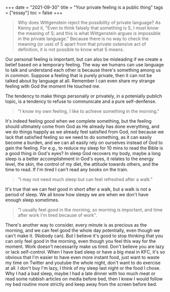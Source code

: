 +++ 
date = "2021-09-30"
title = "Your private feeling is a public thing"
tags = ["essay"]
toc = false
+++

> Why does Wittgenstein reject the possibility of private language?
> As Kenny put it, "Even to think falsely that something is S, I must know the meaning of S; and this is what Wittgenstein argues is impossible in the private language." Because there is no way to check the meaning (or use) of S apart from that private ostensive act of definition, it is not possible to know what S means.

Our personal feeling is important, but can also be misleading if we create a belief based on a temporary feeling. The way we humans can use language to talk and understand each other is because there's something among us in common. Suppose a feeling that is purely private, then it can not be talked about by language at all. Remember I can even share my strange feeling with God the moment He touched me.

The tendency to make things personally or privately, in a potenially publich topic, is a tendency to refuse to communicate and a pure self-denfense.

> "I know my own feeling, I like to achieve something in the morning."

It's indeed feeling good when we complete something, but the feeling should ultimately come from God as He already has done everything, and we do things happily as we already feel satisfied from God, not because we lack that satisfied feeling so we need to do something, as it can easily become a burden, and we can all easily rely on ourselves instead of God to gain the feeling. For e.g., to reduce my sleep for 10 mins to read the Bible is a good thing in God's eyes? In sleep God recovers my body, maybe a long sleep is a better accomplishment in God's eyes, it relates to the energy level, the skin, the control of my diet, the attitude towards others, and the time to read. If I'm tired I can't read any books on the train.

> "I may not need much sleep but can feel refreshed after a walk." 

It's true that we can feel good in short after a walk, but a walk is not a period of sleep. We all know how sleepy we are when we don't have enough sleep sometimes.

> "I usually feel good in the morning, so morning is important, and time after work I'm tired because of work". 

There's another way to consider, every minute is as precious as the morning, and we can feel good the whole day potentially, even though we can't make it. (Nobody can). 
But I believe it's good to stop thinking that you can only feel good in the morning, even though you feel this way for the moment. Work doesn't necessarily make us tired. Don't believe you are lazy or lack self-control. When I have bad sleep or have a big meal in KFC, it's so obvious that I'm easier to have even more instant food, just want to waste my time on Twitter and youtube the whole night, don't want to do exercise at all. I don't buy I'm lazy, I think of my sleep last night or the food I chose. Why I had a bad sleep, maybe I had a late dinner with too much meat or read some rubbish articles on media before bed, then I knew I would follow my bed routine more strictly and keep away from the screen before bed.
